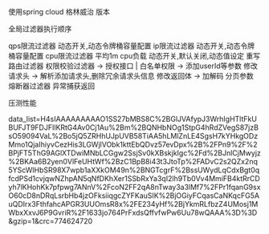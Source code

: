 使用spring cloud 格林威治 版本

全局过滤器执行顺序

qps限流过滤器 动态开关,动态令牌桶容量配置
ip限流过滤器 动态开关,动态令牌桶容量配置
cpu限流过滤器 平均1m cpu负载 动态开关,默认关闭,动态值设定
重写路由过滤器
权限校验过滤器 -> 授权接口 | 白名单权限 -> 添加userId等参数
修改请求头 -> 解析添加请求头,删除冗余请求头信息
修改返回体 -> 加解码 分页参数
熔断器过滤器 异常捕获返回

压测性能

data_list=H4sIAAAAAAAAAO1SS27bMBS8C%2BGlJVAfypJ3WrhIgHTltFkUBUFJT9FDJFIlKRtG4Av0Cj1Au%2Bm%2BQNHbNOg1StpG4hRdZVegS87jzBsO59094VaL%2Bo5jQ5ZRHhUJpUVB58TiAA5hLMlZnLE4SgsH7kYHkgODzMmo1QjaIhiyvCezHis3LGWjlVObk1kttEbQDvz57evDpx%2B%2FPn9%2F%2BPjFT5ThG9AGlXTDwiMNbLCGgw2SsjSv0kXBskjkIgc%2Fd%2BJnlCjMwyjz%2BKAa6B2yen0VlFeUHtWf%2BzC1BpB8i43t3JtoTp%2FADvC2s2QZx2nq5YScWlHbSR98X7wpb1aXXkOM49n%2BNGTcgrF%2BssUWydLqCdxBgt0qfcdPSd1cvjqwNZhpAN5qNfDKhXer1SSbRxYa3qI2lh9Tb0Vv4MmiFB4ktRrCDyh7lKHohKk7pfpwg7ANnV%2FcoN2FF2qA8nTway3a3lMf7%2FPr1fqanG9sxO60cD8nDRqLsrbHb4jzOFksiiqgcZYFKauSIK%2BjOGiyFCqasCaNKqcFG5AuQDIrx3FthfahcAPGR3UUOmsR8x%2FE234yHf%2BjYkmRLfbzZ4UMosj1MWbxXxvJ6P9GvriR%2F1633jo764PrFxdsQffvfwPw6Uu78wQAAA%3D%3D&gzip=1&crc=774624720



